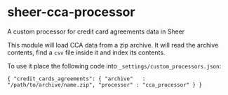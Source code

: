 sheer-cca-processor
===================

A custom processor for credit card agreements data in Sheer

This module will load CCA data from a zip archive. It will read the archive contents, find a ``csv`` file inside it
and index its contents.

To use it place the following code into ``_settings/custom_processors.json``:

``{
    "credit_cards_agreements": {
      "archive"   : "/path/to/archive/name.zip",
      "processor" : "cca_processor"
    }
  }``
